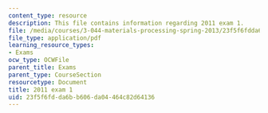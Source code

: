 ```yaml
---
content_type: resource
description: This file contains information regarding 2011 exam 1.
file: /media/courses/3-044-materials-processing-spring-2013/23f5f6fdda6bb606da04464c82d64136_MIT3_044S13_2011exam1.pdf
file_type: application/pdf
learning_resource_types:
- Exams
ocw_type: OCWFile
parent_title: Exams
parent_type: CourseSection
resourcetype: Document
title: 2011 exam 1
uid: 23f5f6fd-da6b-b606-da04-464c82d64136
---
```

